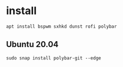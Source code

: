 # install

    apt install bspwm sxhkd dunst rofi polybar

## Ubuntu 20.04

    sudo snap install polybar-git --edge
